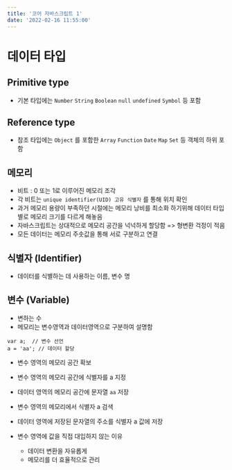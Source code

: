 ```yaml
---
title: '코어 자바스크립트 1'
date: '2022-02-16 11:55:00'
---
```

# 데이터 타입
## Primitive type
- 기본 타입에는 `Number` `String` `Boolean` `null` `undefined` `Symbol` 등 포함
## Reference type
- 참조 타입에는 `Object` 를 포함한 `Array` `Function` `Date` `Map` `Set` 등 객체의 하위 포함
## 메모리
- 비트 : 0 또는 1로 이루어진 메모리 조각
- 각 비트는 `unique identifier(UID) 고유 식별자` 를 통해 위치 확인 
- 과거 메모리 용량이 부족하던 시절에는 메모리 낭비를 최소화 하기위해 데이터 타입별로 메모리 크기를 다르게 해놓음
- 자바스크립트는 상대적으로 메모리 공간을 넉넉하게 할당함 => 형변환 걱정이 적음
- 모든 데이터는 메모리 주솟값을 통해 서로 구분하고 연결
## 식별자 (Identifier)
- 데이터를 식별하는 데 사용하는 이름, 변수 명
## 변수 (Variable)
- 변하는 수
- 메모리는 변수영역과 데이터영역으로 구분하여 설명함
```
var a;  // 변수 선언
a = 'aa'; // 데이터 할당
```
- 변수 영역의 메모리 공간 확보
- 변수 영역의 메모리 공간에 식별자를 a 지정
- 데이터 영역의 메모리 공간에 문자열 `aa` 저장
- 변수 영역의 메모리에서 식별자 a 검색
- 데이터 영역에 저장된 문자열의 주소를 식별자 a 값에 저장

- 변수 영역에 값을 직접 대입하지 않는 이유
  - 데이터 변환을 자유롭게
  - 메모리를 더 효율적으로 관리


<!-- 냉무

[google.com](google.com)

`react`
**aaa**

```jsx
const aaa = () => 'aaa';
```


TODO(할 일)과 회고 작성을 함께 하는 블로그
TODO를 작성하고
todo-doing-done 과정을 통해 done 으로 들어가게 되면
회고를 작성할 수 있는 게시글을 임시 저장 -->
